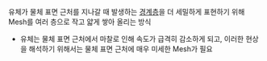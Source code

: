 유체가 물체 표면 근처를 지나갈 때 발생하는 [경계층](경계층.md)을 더 세밀하게 표현하기 위해 Mesh를 여러 층으로 작고 얇게 쌓아 올리는 방식
- 유체는 물체 표면 근처에서 마찰로 인해 속도가 급격히 감소하게 되고, 이러한 현상을 해석하기 위해서는 물체 표면 근처에 매우 미세한 Mesh가 필요